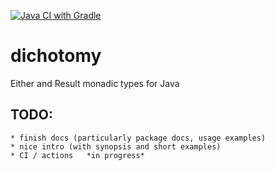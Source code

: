 [![Java CI with Gradle](https://github.com/xyzsd/dichotomy/actions/workflows/gradle.yml/badge.svg)](https://github.com/xyzsd/dichotomy/actions/workflows/gradle.yml)

# dichotomy
Either and Result monadic types for Java

## TODO: 
    * finish docs (particularly package docs, usage examples)
    * nice intro (with synopsis and short examples)
    * CI / actions   *in progress*
    

